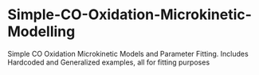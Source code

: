 # Simple-CO-Oxidation-Microkinetic-Modelling
Simple CO Oxidation Microkinetic Models and Parameter Fitting. Includes Hardcoded and Generalized examples, all for fitting purposes

